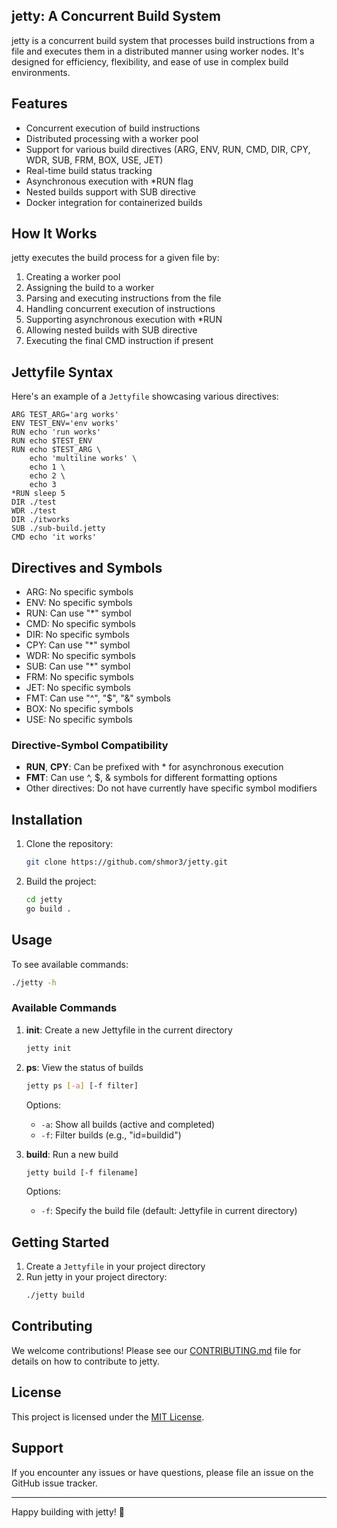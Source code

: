 ## jetty: A Concurrent Build System

jetty is a concurrent build system that processes build instructions from a file and executes them in a distributed manner using worker nodes. It's designed for efficiency, flexibility, and ease of use in complex build environments.

## Features

-   Concurrent execution of build instructions
-   Distributed processing with a worker pool
-   Support for various build directives (ARG, ENV, RUN, CMD, DIR, CPY, WDR, SUB, FRM, BOX, USE, JET)
-   Real-time build status tracking
-   Asynchronous execution with \*RUN flag
-   Nested builds support with SUB directive
-   Docker integration for containerized builds

## How It Works

jetty executes the build process for a given file by:

1. Creating a worker pool
2. Assigning the build to a worker
3. Parsing and executing instructions from the file
4. Handling concurrent execution of instructions
5. Supporting asynchronous execution with \*RUN
6. Allowing nested builds with SUB directive
7. Executing the final CMD instruction if present

## Jettyfile Syntax

Here's an example of a `Jettyfile` showcasing various directives:

```jetty
ARG TEST_ARG='arg works'
ENV TEST_ENV='env works'
RUN echo 'run works'
RUN echo $TEST_ENV
RUN echo $TEST_ARG \
    echo 'multiline works' \
    echo 1 \
    echo 2 \
    echo 3
*RUN sleep 5
DIR ./test
WDR ./test
DIR ./itworks
SUB ./sub-build.jetty
CMD echo 'it works'
```

## Directives and Symbols

-   ARG: No specific symbols
-   ENV: No specific symbols
-   RUN: Can use "\*" symbol
-   CMD: No specific symbols
-   DIR: No specific symbols
-   CPY: Can use "\*" symbol
-   WDR: No specific symbols
-   SUB: Can use "\*" symbol
-   FRM: No specific symbols
-   JET: No specific symbols
-   FMT: Can use "^", "$", "&" symbols
-   BOX: No specific symbols
-   USE: No specific symbols

### Directive-Symbol Compatibility

-   **RUN**, **CPY**: Can be prefixed with \* for asynchronous execution
-   **FMT**: Can use ^, $, & symbols for different formatting options
-   Other directives: Do not have currently have specific symbol modifiers

## Installation

1. Clone the repository:

    ```bash
    git clone https://github.com/shmor3/jetty.git
    ```

2. Build the project:
    ```bash
    cd jetty
    go build .
    ```

## Usage

To see available commands:

```bash
./jetty -h
```

### Available Commands

1. **init**: Create a new Jettyfile in the current directory

    ```bash
    jetty init
    ```

2. **ps**: View the status of builds

    ```bash
    jetty ps [-a] [-f filter]
    ```

    Options:

    - `-a`: Show all builds (active and completed)
    - `-f`: Filter builds (e.g., "id=buildid")

3. **build**: Run a new build
    ```bash
    jetty build [-f filename]
    ```
    Options:
    - `-f`: Specify the build file (default: Jettyfile in current directory)

## Getting Started

1. Create a `Jettyfile` in your project directory
2. Run jetty in your project directory:
    ```bash
    ./jetty build
    ```

## Contributing

We welcome contributions! Please see our [CONTRIBUTING.md](CONTRIBUTING.md) file for details on how to contribute to jetty.

## License

This project is licensed under the [MIT License](LICENSE).

## Support

If you encounter any issues or have questions, please file an issue on the GitHub issue tracker.

---

Happy building with jetty! 🚀
